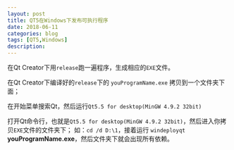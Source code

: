 ```yaml
---
layout: post
title: QT5在Windows下发布可执行程序
date: 2018-06-11
categories: blog
tags: [QT5,Windows]
description: 
---
```


在Qt Creator下用`release`跑一遍程序，生成相应的`EXE`文件。

在Qt Creator下编译好的`release`下的 `youProgramName.exe` 拷贝到一个文件夹下面；

在开始菜单搜索Qt，然后运行`Qt5.5 for desktop(MinGW 4.9.2 32bit)`

打开Qt命令行，也就是`Qt5.5 for desktop(MinGW 4.9.2 32bit)`，然后进入你拷贝`EXE`文件的文件夹下； 如：`cd /d D:\1`，接着运行 `windeployqt` **youProgramName.exe**，然后文件夹下就会出现所有依赖。












